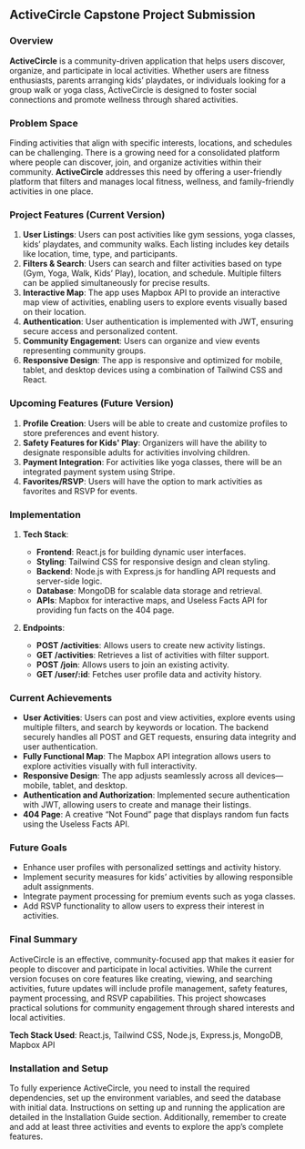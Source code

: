 ## ActiveCircle Capstone Project Submission

### Overview
**ActiveCircle** is a community-driven application that helps users discover, organize, and participate in local activities. Whether users are fitness enthusiasts, parents arranging kids’ playdates, or individuals looking for a group walk or yoga class, ActiveCircle is designed to foster social connections and promote wellness through shared activities.

### Problem Space
Finding activities that align with specific interests, locations, and schedules can be challenging. There is a growing need for a consolidated platform where people can discover, join, and organize activities within their community. **ActiveCircle** addresses this need by offering a user-friendly platform that filters and manages local fitness, wellness, and family-friendly activities in one place.

### Project Features (Current Version)
1. **User Listings**: Users can post activities like gym sessions, yoga classes, kids’ playdates, and community walks. Each listing includes key details like location, time, type, and participants.
2. **Filters & Search**: Users can search and filter activities based on type (Gym, Yoga, Walk, Kids’ Play), location, and schedule. Multiple filters can be applied simultaneously for precise results.
3. **Interactive Map**: The app uses Mapbox API to provide an interactive map view of activities, enabling users to explore events visually based on their location.
4. **Authentication**: User authentication is implemented with JWT, ensuring secure access and personalized content.
5. **Community Engagement**: Users can organize and view events representing community groups.
6. **Responsive Design**: The app is responsive and optimized for mobile, tablet, and desktop devices using a combination of Tailwind CSS and React.

### Upcoming Features (Future Version)
1. **Profile Creation**: Users will be able to create and customize profiles to store preferences and event history.
2. **Safety Features for Kids' Play**: Organizers will have the ability to designate responsible adults for activities involving children.
3. **Payment Integration**: For activities like yoga classes, there will be an integrated payment system using Stripe.
4. **Favorites/RSVP**: Users will have the option to mark activities as favorites and RSVP for events.

### Implementation
1. **Tech Stack**:
   - **Frontend**: React.js for building dynamic user interfaces.
   - **Styling**: Tailwind CSS for responsive design and clean styling.
   - **Backend**: Node.js with Express.js for handling API requests and server-side logic.
   - **Database**: MongoDB for scalable data storage and retrieval.
   - **APIs**: Mapbox for interactive maps, and Useless Facts API for providing fun facts on the 404 page.
  
2. **Endpoints**:
   - **POST /activities**: Allows users to create new activity listings.
   - **GET /activities**: Retrieves a list of activities with filter support.
   - **POST /join**: Allows users to join an existing activity.
   - **GET /user/:id**: Fetches user profile data and activity history.

### Current Achievements
- **User Activities**: Users can post and view activities, explore events using multiple filters, and search by keywords or location. The backend securely handles all POST and GET requests, ensuring data integrity and user authentication.
- **Fully Functional Map**: The Mapbox API integration allows users to explore activities visually with full interactivity.
- **Responsive Design**: The app adjusts seamlessly across all devices—mobile, tablet, and desktop.
- **Authentication and Authorization**: Implemented secure authentication with JWT, allowing users to create and manage their listings.
- **404 Page**: A creative “Not Found” page that displays random fun facts using the Useless Facts API.

### Future Goals
- Enhance user profiles with personalized settings and activity history.
- Implement security measures for kids’ activities by allowing responsible adult assignments.
- Integrate payment processing for premium events such as yoga classes.
- Add RSVP functionality to allow users to express their interest in activities.

### Final Summary
ActiveCircle is an effective, community-focused app that makes it easier for people to discover and participate in local activities. While the current version focuses on core features like creating, viewing, and searching activities, future updates will include profile management, safety features, payment processing, and RSVP capabilities. This project showcases practical solutions for community engagement through shared interests and local activities.

**Tech Stack Used**: React.js, Tailwind CSS, Node.js, Express.js, MongoDB, Mapbox API

### Installation and Setup
To fully experience ActiveCircle, you need to install the required dependencies, set up the environment variables, and seed the database with initial data. Instructions on setting up and running the application are detailed in the Installation Guide section. Additionally, remember to create and add at least three activities and events to explore the app’s complete features.
